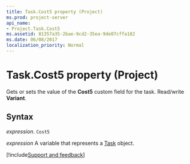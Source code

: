 ```yaml
---
title: Task.Cost5 property (Project)
ms.prod: project-server
api_name:
- Project.Task.Cost5
ms.assetid: 81357a35-2bae-9cd2-35ea-9de07cffa182
ms.date: 06/08/2017
localization_priority: Normal
---
```



# Task.Cost5 property (Project)

Gets or sets the value of the  **Cost5** custom field for the task. Read/write **Variant**.


## Syntax

_expression_. `Cost5`

_expression_ A variable that represents a [Task](./Project.Task.md) object.

[!include[Support and feedback](~/includes/feedback-boilerplate.md)]